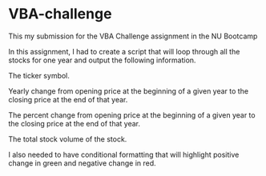 # VBA-challenge

This my submission for the VBA Challenge assignment in the NU Bootcamp


In this assignment, I had to create a script that will loop through all the stocks for one year and output the following information.


The ticker symbol.


Yearly change from opening price at the beginning of a given year to the closing price at the end of that year.


The percent change from opening price at the beginning of a given year to the closing price at the end of that year.


The total stock volume of the stock.




I also needed to have conditional formatting that will highlight positive change in green and negative change in red.





